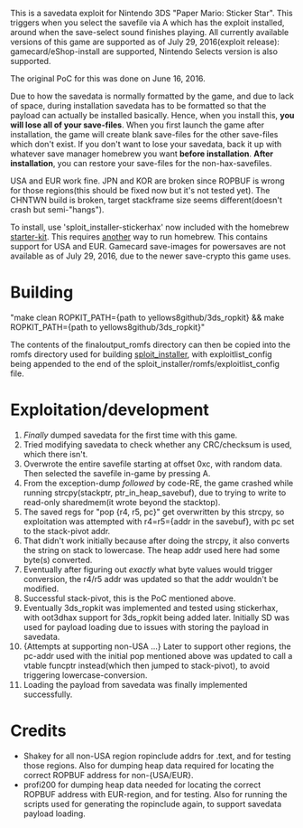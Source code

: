 This is a savedata exploit for Nintendo 3DS "Paper Mario: Sticker Star". This triggers when you select the savefile via A which has the exploit installed, around when the save-select sound finishes playing. All currently available versions of this game are supported as of July 29, 2016(exploit release): gamecard/eShop-install are supported, Nintendo Selects version is also supported.

The original PoC for this was done on June 16, 2016.

Due to how the savedata is normally formatted by the game, and due to lack of space, during installation savedata has to be formatted so that the payload can actually be installed basically. Hence, when you install this, **you will lose all of your save-files**. When you first launch the game after installation, the game will create blank save-files for the other save-files which don't exist. If you don't want to lose your savedata, back it up with whatever save manager homebrew you want **before installation**. **After installation**, you can restore your save-files for the non-hax-savefiles.

USA and EUR work fine. JPN and KOR are broken since ROPBUF is wrong for those regions(this should be fixed now but it's not tested yet). The CHNTWN build is broken, target stackframe size seems different(doesn't crash but semi-"hangs").

To install, use 'sploit_installer-stickerhax' now included with the homebrew [starter-kit](https://smealum.github.io/3ds/). This requires [another](https://www.3dbrew.org/wiki/Homebrew_Exploits) way to run homebrew. This contains support for USA and EUR. Gamecard save-images for powersaves are not available as of July 29, 2016, due to the newer save-crypto this game uses.

# Building
"make clean ROPKIT_PATH={path to yellows8github/3ds_ropkit} && make ROPKIT_PATH={path to yellows8github/3ds_ropkit}"

The contents of the finaloutput_romfs directory can then be copied into the romfs directory used for building [sploit_installer](https://github.com/smealum/sploit_installer), with exploitlist_config being appended to the end of the sploit_installer/romfs/exploitlist_config file.

# Exploitation/development
1. *Finally* dumped savedata for the first time with this game.
2. Tried modifying savedata to check whether any CRC/checksum is used, which there isn't.
3. Overwrote the entire savefile starting at offset 0xc, with random data. Then selected the savefile in-game by pressing A.
4. From the exception-dump *followed* by code-RE, the game crashed while running strcpy(stackptr, ptr_in_heap_savebuf), due to trying to write to read-only sharedmem(it wrote beyond the stacktop).
5. The saved regs for "pop {r4, r5, pc}" get overwritten by this strcpy, so exploitation was attempted with r4=r5={addr in the savebuf}, with pc set to the stack-pivot addr.
6. That didn't work initially because after doing the strcpy, it also converts the string on stack to lowercase. The heap addr used here had some byte(s) converted.
7. Eventually after figuring out *exactly* what byte values would trigger conversion, the r4/r5 addr was updated so that the addr wouldn't be modified.
8. Successful stack-pivot, this is the PoC mentioned above.
9. Eventually 3ds_ropkit was implemented and tested using stickerhax, with oot3dhax support for 3ds_ropkit being added later. Initially SD was used for payload loading due to issues with storing the payload in savedata.
10. {Attempts at supporting non-USA ...} Later to support other regions, the pc-addr used with the initial pop mentioned above was updated to call a vtable funcptr instead(which then jumped to stack-pivot), to avoid triggering lowercase-conversion.
11. Loading the payload from savedata was finally implemented successfully.

# Credits
* Shakey for all non-USA region ropinclude addrs for .text, and for testing those regions. Also for dumping heap data required for locating the correct ROPBUF address for non-{USA/EUR}.
* profi200 for dumping heap data needed for locating the correct ROPBUF address with EUR-region, and for testing. Also for running the scripts used for generating the ropinclude again, to support savedata payload loading.

